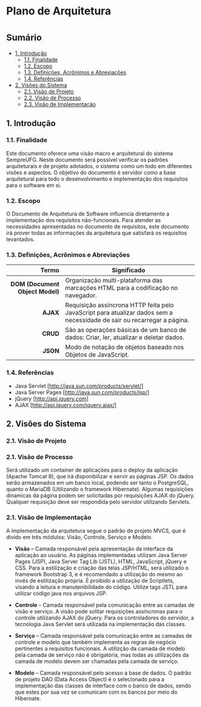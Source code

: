 Plano de Arquitetura
=================================

<small>Sumário</small>
======================

<!-- MDTOC maxdepth:2 firsth1:0 numbering:0 flatten:0 bullets:1 updateOnSave:1 -->

- [1. Introdução](#1-introdução)
   - [1.1. Finalidade](#11-finalidade)
   - [1.2. Escopo](#12-escopo)
   - [1.3. Definições, Acrônimos e Abreviações](#11-definições-acrônimos-e-abreviações)
   - [1.4. Referências](#12-referências)
- [2. Visões do Sistema](#2-visões-do-sistema)
   - [2.1. Visão de Projeto](#21-visão-de-projeto)
   - [2.2. Visão de Processo](#22-visão-de-processo)
   - [2.3. Visão de Implementação](#21-visão-de-implementação)

<!-- /MDTOC -->


## 1. Introdução

### 1.1. Finalidade
Este documento oferece uma visão macro e arquitetural do sistema SempreUFG. Neste documento será possível verificar os 
padrões arquiteturais e de projeto adotados, o sistema como um todo em diferentes visões e aspectos. O objetivo do 
documento é servidor como a base arquitetural para todo o desenvolvimento e implementação dos requisitos para o software em si.

### 1.2. Escopo
O Documento de Arquitetura de Software influencia diretamente a implementação dos requisitos não-funcionais. Para atender as 
necessidades apresentadas no documento de requisitos, este documento irá prover todas as 
informações da arquitetura que satisfará os requisitos levantados.

### 1.3. Definições, Acrônimos e Abreviações
| Termo | Significado |
|------:|-------------|
| **DOM (Document Object Model)** | Organização multi-plataforma das marcações HTML para a codificação no navegador. |
| **AJAX** | Requisição assíncrona HTTP feita pelo JavaScript para atualizar dados sem a necessidade de sair ou recarregar a página. |
| **CRUD** | São as operações básicas de um banco de dados: Criar, ler, atualizar e deletar dados. |
| **JSON** | Modo de notação de objetos baseado nos Objetos de JavaScript. |


### 1.4. Referências

-	Java Servlet [http://java.sun.com/products/servlet/]
-	Java Server Pages [http://java.sun.com/products/jsp/]
-	jQuery [http://api.jquery.com]
-	AJAX [http://api.jquery.com/jquery.ajax/] 

## 2. Visões do Sistema

### 2.1. Visão de Projeto

### 2.1. Visão de Processo
Será utilizado um container de aplicações para o deploy da aplicação (Apache Tomcat 8), que irá disponibilizar e servir as páginas JSP. Os dados serão armazenados em um banco local, podendo ser tanto o PostgreSQL, quanto o MariaDB (Utilizando o framework Hibernate). Algumas requisições dinamicas da página podem ser solicitadas por requisições AJAX do jQuery. Qualquer requisição deve ser respondida pelo servidor utilizando Servlets.

### 2.1. Visão de Implementação
A implementação da arquitetura segue o padrão de projeto MVCS, que é divido em três módulos: Visão, Controle, Serviço e Modelo.

-	**Visão** – Camada responsável pela apresentação da interface da aplicação ao usuário. As páginas implementadas utilizam Java Server Pages (JSP), Java Server Tag Lib (JSTL), HTML, JavaScript, jQuery e CSS. Para a estilização e criação das telas JSP/HTML, será utilizado o framework Bootstrap 3, e é recomendado a utilização do mesmo ao invés de estilização própria. É proibido a utilização de Scriptlets, visando a leitura e manutenibilidade do código. Utilize tags JSTL para utilizar código java nos arquivos JSP.

-	**Controle** – Camada responsável pela comunicação entre as camadas de visão e serviço. A visão pode solitar requisições assíncronas para o controle utilizando AJAX do jQuery. Para os controladores do servidor, a tecnologia Java Servlet será utilizada na implementação das classes.

-	**Serviço** – Camada responsável pela comunicação entre as camadas de controle e modelo que também implementa as regras de negócio pertinentes a requisitos funcionais. A utilizção da camada de modelo pela camada de serviço não é obrigatória, mas todas as utilizações da camada de modelo devem ser chamadas pela camada de serviço.

-  **Modelo** – Camada responsável pelo acesso a base de dados. O padrão de projeto DAO (Data Access Object) é o selecionado para a implementação das classes de interface com o banco de dados, sendo que estes por sua vez se comunicam com os bancos por meio do Hibernate.

